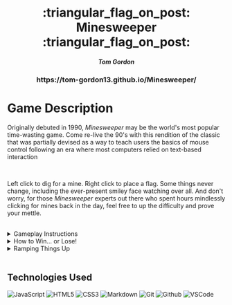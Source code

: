 <div align="center">

   <h1>:triangular_flag_on_post: Minesweeper :triangular_flag_on_post:</h1>
   <h5>Tom Gordon</h5>                             
   <h3>https://tom-gordon13.github.io/Minesweeper/</h3>
   <h1></h1>
</div>

<h1>Game Description</h1>
<p>Originally debuted in 1990, <i>Minesweeper</i> may be the world's most popular time-wasting game. Come re-live the 90's with this rendition of the classic that was partially devised as a way to teach users the basics of mouse control following an era where most computers relied on text-based interaction</p>
<br>
<p>Left click to dig for a mine. Right click to place a flag. Some things never change, including the ever-present smiley face watching over all. And don't worry, for those <i>Minesweeper</i> experts out there who spent hours mindlessly clicking for mines back in the day, feel free to up the difficulty and prove your mettle.</p>

<br>


<details>
<summary> Gameplay Instructions</summary>

| The Basics |  |
|------------ | ------------|
| <h4 align="left">Left-click on a square to check if there is a mine underneath. If a number appears in that square, BEWARE! That is the number of mines underneath adjacent squares!</h4> | <img src='images/Minesweeper-1.png' width="1100"> |
| <h4 align="left">Right-click on a square if you believe there is a marker underneath. The tracker in the upper left tells you how many mines remain un-marked, assuming you haven't incorrectly placed a marker.</h4> | <img src='images/Minesweeper-2.png' width="1100"> |
</details>

<details>
<summary> How to Win... or Lose!</summary>

| How to Win |  |
|------------ | ------------|
| <h4 align="left">There are two ways to win - either correctly mark all of the squares with mines, or dig up all of the squares without! The smiley will look down upon you fondly if you win.</h4> | <img src='images/Minesweeper-3.png' width="1100"> |
| <h4 align="left">If you accidentally left-click on a mine - game over! The smiley will not be happy.</h4> | <img src='images/Minesweeper-4.png' width="1100"> |
</details>

<details>
<summary> Ramping Things Up</summary>

| Setting the difficulty |  |
|------------ | ------------|
| <h4 align="left">Are things a little too easy for you? Try ramping things up with intermediate or even expert difficulty!</h4> |  <img src='images/Minesweeper-6.png' width="550">|

</details>



<br>

## Technologies Used

![JavaScript](https://img.shields.io/badge/-JavaScript-333?style=flat&logo=javascript) 
![HTML5](https://img.shields.io/badge/-HTML5-333?style=flat&logo=html5)
![CSS3](https://img.shields.io/badge/-CSS-333?style=flat&logo=css3)
![Markdown](https://img.shields.io/badge/-Markdown-333?style=flat&logo=markdown)
![Git](https://img.shields.io/badge/-Git-333?style=flat&logo=git)
![Github](https://img.shields.io/badge/-GitHub-333?style=flat&logo=github)
![VSCode](https://img.shields.io/badge/-VS_Code-333?style=flat&logo=visualstudio)
